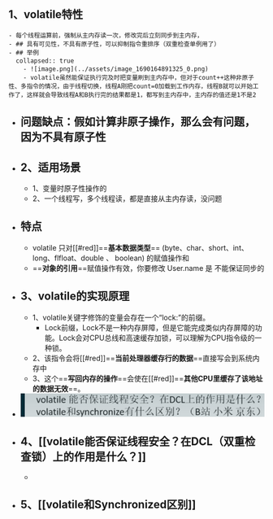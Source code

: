 ## 1、volatile特性
	- 每个线程运算前，强制从主内存读一次，修改完后立刻同步到主内存，
	- ## 具有可见性，不具有原子性，可以抑制指令重排序（双重检查单例用了）
	- ## 举例
	  collapsed:: true
		- ![image.png](../assets/image_1690164891325_0.png)
		- volatile虽然能保证执行完及时把变量刷到主内存中，但对于count++这种非原子性、多指令的情况，由于线程切换，线程A刚把count=0加载到工作内存，线程B就可以开始工作了，这样就会导致线程A和B执行完的结果都是1，都写到主内存中，主内存的值还是1不是2
- ## 问题缺点：假如计算非原子操作，那么会有问题，因为不具有原子性
- ## 2、适用场景
	- 1、变量时原子性操作的
	- 2、一个线程写，多个线程读，都是直接从主内存读，没问题
- ## 特点
	- volatile 只对[[#red]]==**基本数据类型**== (byte、char、short、int、long、flfloat、double 、 boolean) 的赋值操作和
	- ==**对象的引⽤**==赋值操作有效，你要修改 User.name 是 不能保证同步的
- ## 3、volatile的实现原理
	- 1、volatile关键字修饰的变量会存在一个“lock:”的前缀。
		- Lock前缀，Lock不是一种内存屏障，但是它能完成类似内存屏障的功能。Lock会对CPU总线和高速缓存加锁，可以理解为CPU指令级的一种锁。
	- 2、该指令会将[[#red]]==**当前处理器缓存行的数据**==直接写会到系统内存中
	- 3、这个==**写回内存的操作**==会使在[[#red]]==**其他CPU里缓存了该地址的数据无效**==。
- ![image.png](../assets/image_1690166711989_0.png)
- ## 4、[[volatile能否保证线程安全？在DCL（双重检查锁）上的作用是什么？]]
	-
- ## 5、[[volatile和Synchronized区别]]
